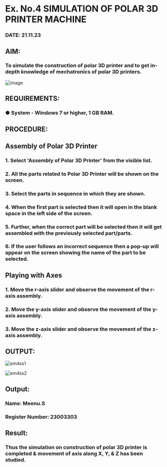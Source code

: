 # Ex. No.4 SIMULATION OF POLAR 3D PRINTER MACHINE

### DATE: 21.11.23

## AIM:
### To simulate the construction of polar 3D printer and to get in-depth knowledge of mechatronics of polar 3D printers.

![image](https://github.com/Sellakumar1987/Ex.-No.-4---SIMULATION-OF-POLAR-3D-PRINTER-MACHINE/assets/113594316/b551f195-9877-49a2-99bb-a9efcfb3381a)

## REQUIREMENTS:
### ●	System - Windows 7 or higher, 1 GB RAM.

## PROCEDURE:

## Assembly of Polar 3D Printer
### 1.	Select 'Assembly of Polar 3D Printer' from the visible list.
### 2.	All the parts related to Polar 3D Printer will be shown on the screen.
### 3.	Select the parts in sequence in which they are shown.
### 4.	When the first part is selected then it will open in the blank space in the left side of the screen.
### 5.	Further, when the correct part will be selected then it will get assembled with the previously selected part/parts.
### 6.	If the user follows an incorrect sequence then a pop-up will appear on the screen showing the name of the part to be selected.

## Playing with Axes
### 1.	Move the r-axis slider and observe the movement of the r-axis assembly.
### 2.	Move the y-axis slider and observe the movement of the y-axis assembly.
### 3.	Move the z-axis slider and observe the movement of the z-axis assembly.

## OUTPUT:

![em4ss1](https://github.com/Meenu2823/Ex.-No.-4---SIMULATION-OF-POLAR-3D-PRINTER-MACHINE/assets/139416219/8af8c6db-497e-4522-83b4-c7e242982294)

![em4ss2](https://github.com/Meenu2823/Ex.-No.-4---SIMULATION-OF-POLAR-3D-PRINTER-MACHINE/assets/139416219/788c973f-525d-433c-9ba8-2da478655589)

## Output:

### Name: Meenu.S
### Register Number: 23003303

## Result: 
### Thus the simulation on construction of polar 3D printer is completed & movement of axis along X, Y, & Z has been studied.
